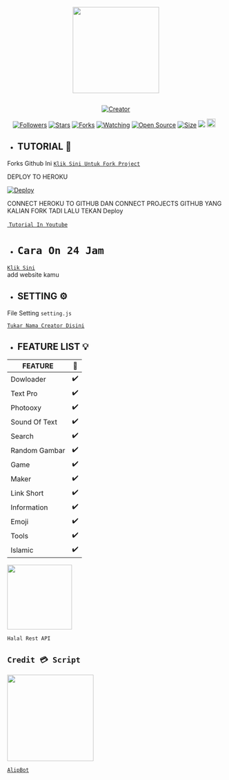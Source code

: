 

<p align="center">
<img src="https://avatars.githubusercontent.com/YT-NANSOFFICIAL" width="200" height="200"/>
</p>
<p align="center">
  <a href="#"><img src="http://readme-typing-svg.herokuapp.com?color=d1fa02&center=true&vCenter=true&multiline=false&lines=Welcome+To+Rest+Api+Alpis+" alt="">
</p>
<p align="center">
<a href="#"><img title="Creator" src="https://img.shields.io/badge/Creator-AlipBot-red.svg?style=for-the-badge&logo=github"></a>
</p>
<p align="center">
<a href="https://github.com/AlipBot?tab=followers"><img title="Followers" src="https://img.shields.io/github/followers/AlipBot?color=green&style=flat-square"></a>
<a href="https://github.com/AlipBot/Api-Alpis/stargazers/"><img title="Stars" src="https://img.shields.io/github/stars/AlipBot/Api-Alpis?color=white&style=flat-square"></a>
<a href="https://github.com/AlipBot/Api-Alpis/network/members"><img title="Forks" src="https://img.shields.io/github/forks/AlipBot/Api-Alpis?color=yellow&style=flat-square"></a>
<a href="https://github.com/AlipBot/Api-Alpis/watchers"><img title="Watching" src="https://img.shields.io/github/watchers/AlipBot/Api-Alpis?label=Watchers&color=red&style=flat-square"></a>
<a href="https://github.com/AlipBot/Api-Alpis"><img title="Open Source" src="https://badges.frapsoft.com/os/v2/open-source.svg?v=103"></a>
<a href="https://github.com/AlipBot/Api-Alpis/"><img title="Size" src="https://img.shields.io/github/repo-size/AlipBot/Api-Alpis?style=flat-square&color=darkred"></a>
<a href="https://hits.seeyoufarm.com"><img src="https://hits.seeyoufarm.com/api/count/incr/badge.svg?url=https%3A%2F%2Fgithub.com%2FAlipBot%2FApi-Alpis%2Fhit-counter&count_bg=%2379C83D&title_bg=%23555555&icon=probot.svg&icon_color=%2304FF00&title=hits&edge_flat=false"/></a>
<a href="https://github.com/AlipBot/Api-Alpis/graphs/commit-activity"><img height="20" src="https://img.shields.io/badge/Maintained-No-red.svg"></a>&nbsp;&nbsp;
</p>

* ## TUTORIAL 📌

Forks Github Ini
 [`Klik Sini Untuk Fork Project`](https://github.com/AlipBot/api-alpis/fork)<br>

DEPLOY TO HEROKU

[![Deploy](https://www.herokucdn.com/deploy/button.svg)](https://heroku.com/)

CONNECT HEROKU TO GITHUB DAN
CONNECT PROJECTS GITHUB YANG KALIAN FORK TADI
LALU TEKAN
Deploy

<a href="https://youtu.be/QZ2FWTur9WA"><img src="https://img.youtube.com/vi/QZ2FWTur9WA/sddefault.jpg" alt="">
 [`Tutorial In Youtube`](https://youtu.be/QZ2FWTur9WA)<br>

* # ``Cara On 24 Jam``

[`Klik Sini`](https://kaffeine.herokuapp.com)<br>
add website kamu

* ## SETTING ⚙️
File Setting ``setting.js``

[`Tukar Nama Creator Disini`](https://github.com/AlipBot/Api-Alpis/blob/master/settings.js#:~:text=creator%20%3D%20%27-,%E4%B9%82%F0%9D%98%BC%F0%9D%99%A1%F0%9D%99%9E%F0%9D%99%A5%E4%B9%82,-%27)<br>

* ## FEATURE LIST 💡

| FEATURE |🌱|
| ------------- | ------------- |
| Dowloader |✔️|
| Text Pro  |✔️|
| Photooxy  |✔️|
| Sound Of Text  |✔️|
| Search  |✔️|
| Random Gambar  |✔️|
| Game  |✔️|
| Maker |✔️|
| Link Short  |✔️|
| Information |✔️|
| Emoji  |✔️|
| Tools  |✔️|
| Islamic  |✔️|

<img src="https://telegra.ph/file/1cbc7e659b35a053bf25f.png" width="150" height="150">

``Halal Rest API``

## ``Credit 💳 Script``

<img src="https://avatars.githubusercontent.com/AlipBot" width="200" height="200">

[`AlipBot`](https://github.com/AlipBot)<br>
